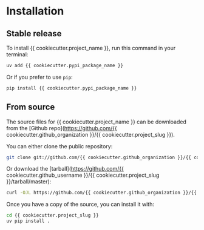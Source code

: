 # Installation

## Stable release

To install {{ cookiecutter.project_name }}, run this command in your terminal:

```sh
uv add {{ cookiecutter.pypi_package_name }}
```

Or if you prefer to use `pip`:

```sh
pip install {{ cookiecutter.pypi_package_name }}
```

## From source

The source files for {{ cookiecutter.project_name }} can be downloaded from the [Github repo](https://github.com/{{ cookiecutter.github_organization }}/{{ cookiecutter.project_slug }}).

You can either clone the public repository:

```sh
git clone git://github.com/{{ cookiecutter.github_organization }}/{{ cookiecutter.project_slug }}
```

Or download the [tarball](https://github.com/{{ cookiecutter.github_username }}/{{ cookiecutter.project_slug }}/tarball/master):

```sh
curl -OJL https://github.com/{{ cookiecutter.github_organization }}/{{ cookiecutter.project_slug }}/tarball/master
```

Once you have a copy of the source, you can install it with:

```sh
cd {{ cookiecutter.project_slug }}
uv pip install .
```
